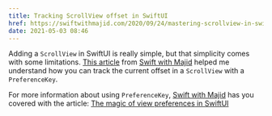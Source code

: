 ```yaml
---
title: Tracking ScrollView offset in SwiftUI
href: https://swiftwithmajid.com/2020/09/24/mastering-scrollview-in-swiftui/
date: 2021-05-03 08:46
---
```


Adding a `ScrollView` in SwiftUI is really simple, but that simplicity comes with some limitations. [This article](https://swiftwithmajid.com/2020/09/24/mastering-scrollview-in-swiftui/) from [Swift with Majid](https://swiftwithmajid.com) helped me understand how you can track the current offset in a `ScrollView` with a `PreferenceKey`.

For more information about using `PreferenceKey`, [Swift with Majid](https://swiftwithmajid.com) has you covered with the article: [The magic of view preferences in SwiftUI](https://swiftwithmajid.com/2020/01/15/the-magic-of-view-preferences-in-swiftui/)
